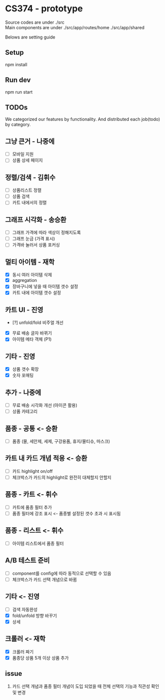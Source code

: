 # CS374 - prototype

Source codes are under ./src <br>
Main components are under
  ./src/app/routes/home
  ./src/app/shared

Belows are setting guide

## Setup
  npm install

## Run dev
  npm run start

## TODOs 
  We categorized our features by functionality.
  And distributed each job(todo) by category.

## 그냥 큰거 - 나중에
- [ ] 모바일 지원
- [ ] 상품 상세 페이지

## 정렬/검색 - 김휘수
- [ ] 상품리스트 정렬
- [ ] 상품 검색
- [ ] 카트 내에서의 정렬

## 그래프 시각화 - 송승환
- [ ] 그래프 가격에 따라 색상이 정해지도록
- [ ] 그래프 눈금 (가격 표시)
- [ ] 가격바 눌러서 상품 포커싱

## 멀티 아이템 - 재학
- [x] 동시 여러 아이템 삭제
- [x] aggregation
- [x] 장바구니에 넣을 때 아이템 갯수 설정
- [x] 카트 내에 아이템 갯수 설정

## 카트 UI - 진영
- [?] unfold/fold 비주얼 개선
- [x] 무료 배송 글자 바뀌기
- [x] 아이템 메타 객체 (P1)

## 기타 - 진영
- [x] 상품 갯수 확장
- [x] 숫자 포매팅

## 추가 - 나중에
- [ ] 무료 배송 시각화 개선 (아이콘 활용)
- [ ] 상품 카테고리

## 품종 - 공통 <- 승환
- [ ] 품종 (물, 세안제, 세제, 구강용품, 휴지/물티슈, 마스크)

## 카트 내 카드 개념 적용 <- 승환
- [ ] 카드  highlight on/off
- [ ] 체크박스가 카드의 highlight로 완전히 대체할지 안할지

## 품종 - 카트 <- 휘수
- [ ] 카트에 품종 필터 추가
- [ ] 품종 필터에 강조 표시 <- 품종별 설정된 갯수 초과 시 표시됨

## 품종 - 리스트 <- 휘수
- [ ] 아이템 리스트에서 품종 필터

## A/B 테스트 준비 
- [ ] component를 config에 따라 동적으로 선택할 수 있음
- [ ] 체크박스가 카드 선택 개념으로 바뀜

## 기타 <- 진영
- [ ] 검색 자동완성
- [x] fold/unfold 방향 바꾸기
- [x] 상세

## 크롤러 <- 재학
- [x] 크롤러 짜기
- [x] 품종당 상품 5개 이상 상품 추가

## issue
1. 카드 선택 개념과 품종 필터 개념이 도입 되었을 때 전체 선택의 기능과 직관성 확인 및 변경
